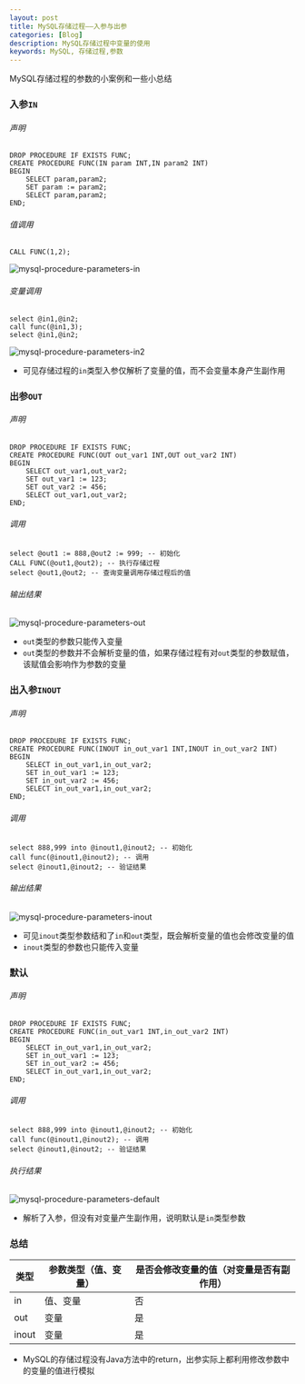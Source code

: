 ```yaml
---
layout: post
title: MySQL存储过程——入参与出参
categories: [Blog]
description: MySQL存储过程中变量的使用
keywords: MySQL, 存储过程,参数
---
```


MySQL存储过程的参数的小案例和一些小总结

### 入参``IN``

###### 声明

```mysql
DROP PROCEDURE IF EXISTS FUNC;
CREATE PROCEDURE FUNC(IN param INT,IN param2 INT) 
BEGIN
	SELECT param,param2;
	SET param := param2;
	SELECT param,param2;
END;
```

######  值调用

```mysql
CALL FUNC(1,2);
```

![mysql-procedure-parameters-in](/images/blog/mysql-procedure-parameters-in.png)

###### 变量调用

```mysql
select @in1,@in2;
call func(@in1,3);
select @in1,@in2;
```

![mysql-procedure-parameters-in2](/images/blog/mysql-procedure-parameters-in2.png)

- 可见存储过程的``in``类型入参仅解析了变量的值，而不会变量本身产生副作用

### 出参``OUT``

###### 声明

````mysql
DROP PROCEDURE IF EXISTS FUNC;
CREATE PROCEDURE FUNC(OUT out_var1 INT,OUT out_var2 INT) 
BEGIN
	SELECT out_var1,out_var2;
	SET out_var1 := 123;
	SET out_var2 := 456;
	SELECT out_var1,out_var2;
END;
````

###### 调用

```mysql
select @out1 := 888,@out2 := 999; -- 初始化
CALL FUNC(@out1,@out2); -- 执行存储过程
select @out1,@out2; -- 查询变量调用存储过程后的值
```

###### 输出结果

![mysql-procedure-parameters-out](/images/blog/mysql-procedure-parameters-out.png)

- ``out``类型的参数只能传入变量
- ``out``类型的参数并不会解析变量的值，如果存储过程有对``out``类型的参数赋值，该赋值会影响作为参数的变量

### 出入参``INOUT``

###### 声明

```mysql
DROP PROCEDURE IF EXISTS FUNC;
CREATE PROCEDURE FUNC(INOUT in_out_var1 INT,INOUT in_out_var2 INT) 
BEGIN
	SELECT in_out_var1,in_out_var2;
	SET in_out_var1 := 123;
	SET in_out_var2 := 456;
	SELECT in_out_var1,in_out_var2;
END;
```

###### 调用

```mysql
select 888,999 into @inout1,@inout2; -- 初始化
call func(@inout1,@inout2); -- 调用
select @inout1,@inout2; -- 验证结果
```

###### 输出结果

![mysql-procedure-parameters-inout](/images/blog/mysql-procedure-parameters-inout.png)

- 可见``inout``类型参数结和了``in``和``out``类型，既会解析变量的值也会修改变量的值
- ``inout``类型的参数也只能传入变量

### 默认

###### 声明

```mysql
DROP PROCEDURE IF EXISTS FUNC;
CREATE PROCEDURE FUNC(in_out_var1 INT,in_out_var2 INT) 
BEGIN
	SELECT in_out_var1,in_out_var2;
	SET in_out_var1 := 123;
	SET in_out_var2 := 456;
	SELECT in_out_var1,in_out_var2;
END;
```
###### 调用

```mysql
select 888,999 into @inout1,@inout2; -- 初始化
call func(@inout1,@inout2); -- 调用
select @inout1,@inout2; -- 验证结果
```
###### 执行结果
![mysql-procedure-parameters-default](/images/blog/mysql-procedure-parameters-default.png)

- 解析了入参，但没有对变量产生副作用，说明默认是``in``类型参数

### 总结

| 类型  | 参数类型（值、变量） | 是否会修改变量的值（对变量是否有副作用） |
| ----- | -------------------- | ----------------------------- |
| in    | 值、变量             | 否                                       |
| out   | 变量                 | 是                                       |
| inout | 变量                 | 是                                       |

- MySQL的存储过程没有Java方法中的return，出参实际上都利用修改参数中的变量的值进行模拟